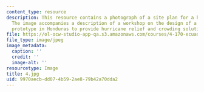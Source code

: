```yaml
---
content_type: resource
description: This resource contains a photograph of a site plan for a housing community.
  The image accompanies a description of a workshop on the design of a new housing
  prototype in Honduras to provide hurricane relief and crowding solutions.
file: https://ol-ocw-studio-app-qa.s3.amazonaws.com/courses/4-170-ecuador-workshop-fall-2006/9970aecbdd074b592ae879b42a70dda2_4.jpg
file_type: image/jpeg
image_metadata:
  caption: ''
  credit: ''
  image-alt: ''
resourcetype: Image
title: 4.jpg
uid: 9970aecb-dd07-4b59-2ae8-79b42a70dda2
---
```

